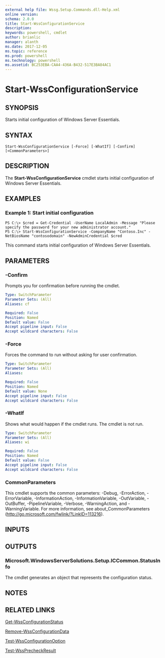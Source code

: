 ```yaml
---
external help file: Wssg.Setup.Commands.dll-Help.xml
online version: 
schema: 2.0.0
title: Start-WssConfigurationService
description: 
keywords: powershell, cmdlet
author: brianlic
manager: alanth
ms.date: 2017-12-05
ms.topic: reference
ms.prod: powershell
ms.technology: powershell
ms.assetid: BC253EBA-CAA4-436A-B432-517E3BA84AC1
---
```


# Start-WssConfigurationService

## SYNOPSIS
Starts initial configuration of Windows Server Essentials.

## SYNTAX

```
Start-WssConfigurationService [-Force] [-WhatIf] [-Confirm] [<CommonParameters>]
```

## DESCRIPTION
The **Start-WssConfigurationService** cmdlet starts initial configuration of Windows Server Essentials.

## EXAMPLES

### Example 1: Start initial configuration
```
PS C:\> $cred = Get-Credential -UserName LocalAdmin -Message "Please specify the password for your new administrator account."
PS C:\> Start-WssConfigurationService -CompanyName "Contoso.Inc" -NetBiosName "contosodomain" -NewAdminCredential $cred
```

This command starts initial configuration of Windows Server Essentials.

## PARAMETERS

### -Confirm
Prompts you for confirmation before running the cmdlet.

```yaml
Type: SwitchParameter
Parameter Sets: (All)
Aliases: cf

Required: False
Position: Named
Default value: False
Accept pipeline input: False
Accept wildcard characters: False
```

### -Force
Forces the command to run without asking for user confirmation.

```yaml
Type: SwitchParameter
Parameter Sets: (All)
Aliases: 

Required: False
Position: Named
Default value: None
Accept pipeline input: False
Accept wildcard characters: False
```

### -WhatIf
Shows what would happen if the cmdlet runs.
The cmdlet is not run.

```yaml
Type: SwitchParameter
Parameter Sets: (All)
Aliases: wi

Required: False
Position: Named
Default value: False
Accept pipeline input: False
Accept wildcard characters: False
```

### CommonParameters
This cmdlet supports the common parameters: -Debug, -ErrorAction, -ErrorVariable, -InformationAction, -InformationVariable, -OutVariable, -OutBuffer, -PipelineVariable, -Verbose, -WarningAction, and -WarningVariable. For more information, see about_CommonParameters (http://go.microsoft.com/fwlink/?LinkID=113216).

## INPUTS

## OUTPUTS

### Microsoft.WindowsServerSolutions.Setup.ICCommon.StatusInfo
The cmdlet generates an object that represents the configuration status.

## NOTES

## RELATED LINKS

[Get-WssConfigurationStatus](./Get-WssConfigurationStatus.md)

[Remove-WssConfigurationData](./Remove-WssConfigurationData.md)

[Test-WssConfigurationOption](./Test-WssConfigurationOption.md)

[Test-WssPrecheckResult](./Test-WssPrecheckResult.md)


